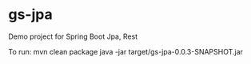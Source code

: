 # gs-jpa
Demo project for Spring Boot Jpa, Rest

To run:
mvn clean package
java -jar target/gs-jpa-0.0.3-SNAPSHOT.jar